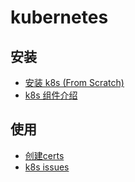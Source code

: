 # kubernetes

## 安装

- [安装 k8s (From Scratch)](./install-from-scratch.md)
- [k8s 组件介绍](./k8s-components.md)

## 使用

- [创建certs](./create-certs.md)
- [k8s issues](./issues/README.md)
